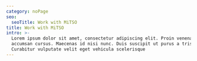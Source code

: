 ```yaml
---
category: noPage
seo:
  seoTitle: Work with MiTSO
title: Work with MiTSO
intro: >-
  Lorem ipsum dolor sit amet, consectetur adipiscing elit. Proin venenatis
  accumsan cursus. Maecenas id nisi nunc. Duis suscipit ut purus a tristique.
  Curabitur vulputate velit eget vehicula scelerisque
---
```


